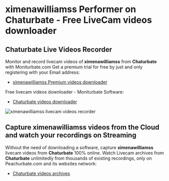 # ximenawilliamss Performer on Chaturbate - Free LiveCam videos downloader

## Chaturbate Live Videos Recorder

Monitor and record livecam videos of **ximenawilliamss** from **Chaturbate** with Moniturbate.com
Get a premium trial for free by just and only registering with your Email address:
* [ximenawilliamss Premium videos downloader](https://moniturbate.com/request-demo-licence-key.html)

Free livecam videos downloader - Moniturbate Software:
* [Chaturbate videos downloader](https://moniturbate.com/moniturbate-download-software.html)

![ximenawilliamss livecam videos recorder](https://peachurnet.com/templates/moniturbate-software.png)


## Capture ximenawilliamss videos from the Cloud and watch your recordings on Streaming

Without the need of downloading a software, capture **ximenawilliamss** livecam videos from **Chaturbate** 100% online.
Watch Livecam archives from **Chaturbate** unlimitedly from thousands of existing recordings, only on Peachurbate.com and its websites network:
* [Chaturbate videos archives](https://peachurnet.com/)